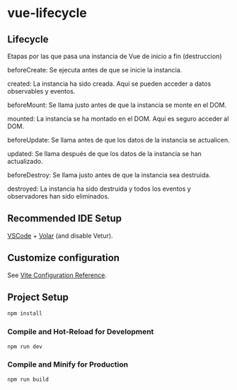 # vue-lifecycle

## Lifecycle

Etapas por las que pasa una instancia de Vue de inicio a fin (destruccion)

beforeCreate: Se ejecuta antes de que se inicie la instancia.

created: La instancia ha sido creada. Aquí se pueden acceder a datos observables y eventos.

beforeMount: Se llama justo antes de que la instancia se monte en el DOM.

mounted: La instancia se ha montado en el DOM. Aquí es seguro acceder al DOM.

beforeUpdate: Se llama antes de que los datos de la instancia se actualicen.

updated: Se llama después de que los datos de la instancia se han actualizado.

beforeDestroy: Se llama justo antes de que la instancia sea destruida.

destroyed: La instancia ha sido destruida y todos los eventos y observadores han sido eliminados.

## Recommended IDE Setup

[VSCode](https://code.visualstudio.com/) + [Volar](https://marketplace.visualstudio.com/items?itemName=Vue.volar) (and disable Vetur).

## Customize configuration

See [Vite Configuration Reference](https://vitejs.dev/config/).

## Project Setup

```sh
npm install
```

### Compile and Hot-Reload for Development

```sh
npm run dev
```

### Compile and Minify for Production

```sh
npm run build
```
